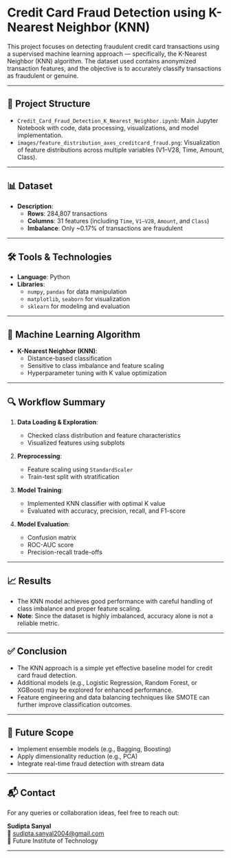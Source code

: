 # Credit Card Fraud Detection using K-Nearest Neighbor (KNN)

This project focuses on detecting fraudulent credit card transactions using a supervised machine learning approach — specifically, the K-Nearest Neighbor (KNN) algorithm. The dataset used contains anonymized transaction features, and the objective is to accurately classify transactions as fraudulent or genuine.

---

## 📁 Project Structure

- `Credit_Card_Fraud_Detection_K_Nearest_Neighbor.ipynb`: Main Jupyter Notebook with code, data processing, visualizations, and model implementation.
- `images/feature_distribution_axes_creditcard_fraud.png`: Visualization of feature distributions across multiple variables (V1–V28, Time, Amount, Class).

---

## 📊 Dataset

- **Description**:
  - **Rows**: 284,807 transactions
  - **Columns**: 31 features (including `Time`, `V1–V28`, `Amount`, and `Class`)
  - **Imbalance**: Only ~0.17% of transactions are fraudulent

---

## 🛠️ Tools & Technologies

- **Language**: Python
- **Libraries**: 
  - `numpy`, `pandas` for data manipulation
  - `matplotlib`, `seaborn` for visualization
  - `sklearn` for modeling and evaluation

---

## 🧠 Machine Learning Algorithm

- **K-Nearest Neighbor (KNN)**:
  - Distance-based classification
  - Sensitive to class imbalance and feature scaling
  - Hyperparameter tuning with K value optimization

---

## 🔍 Workflow Summary

1. **Data Loading & Exploration**:
   - Checked class distribution and feature characteristics
   - Visualized features using subplots

2. **Preprocessing**:
   - Feature scaling using `StandardScaler`
   - Train-test split with stratification

3. **Model Training**:
   - Implemented KNN classifier with optimal K value
   - Evaluated with accuracy, precision, recall, and F1-score

4. **Model Evaluation**:
   - Confusion matrix
   - ROC-AUC score
   - Precision-recall trade-offs

---

## 📈 Results

- The KNN model achieves good performance with careful handling of class imbalance and proper feature scaling.
- **Note**: Since the dataset is highly imbalanced, accuracy alone is not a reliable metric.

---

## ✅ Conclusion

- The KNN approach is a simple yet effective baseline model for credit card fraud detection.
- Additional models (e.g., Logistic Regression, Random Forest, or XGBoost) may be explored for enhanced performance.
- Feature engineering and data balancing techniques like SMOTE can further improve classification outcomes.

---

## 📌 Future Scope

- Implement ensemble models (e.g., Bagging, Boosting)
- Apply dimensionality reduction (e.g., PCA)
- Integrate real-time fraud detection with stream data

---

## 📬 Contact

For any queries or collaboration ideas, feel free to reach out:

**Sudipta Sanyal**  
📧 sudipta.sanyal2004@gmail.com   
📍 Future Institute of Technology

---
